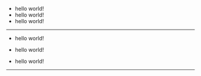 + hello world!
+ hello world!
+ hello world!

---

* hello world!

* hello world!

* hello world!

***
